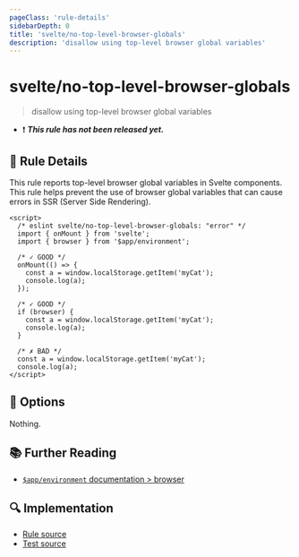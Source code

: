 ```yaml
---
pageClass: 'rule-details'
sidebarDepth: 0
title: 'svelte/no-top-level-browser-globals'
description: 'disallow using top-level browser global variables'
---
```


# svelte/no-top-level-browser-globals

> disallow using top-level browser global variables

- :exclamation: <badge text="This rule has not been released yet." vertical="middle" type="error"> **_This rule has not been released yet._** </badge>

## :book: Rule Details

This rule reports top-level browser global variables in Svelte components.
This rule helps prevent the use of browser global variables that can cause errors in SSR (Server Side Rendering).

<!--eslint-skip-->

```svelte
<script>
  /* eslint svelte/no-top-level-browser-globals: "error" */
  import { onMount } from 'svelte';
  import { browser } from '$app/environment';

  /* ✓ GOOD */
  onMount(() => {
    const a = window.localStorage.getItem('myCat');
    console.log(a);
  });

  /* ✓ GOOD */
  if (browser) {
    const a = window.localStorage.getItem('myCat');
    console.log(a);
  }

  /* ✗ BAD */
  const a = window.localStorage.getItem('myCat');
  console.log(a);
</script>
```

## :wrench: Options

Nothing.

## :books: Further Reading

- [`$app/environment` documentation > browser](https://svelte.dev/docs/kit/$app-environment#browser)

## :mag: Implementation

- [Rule source](https://github.com/sveltejs/eslint-plugin-svelte/blob/main/packages/eslint-plugin-svelte/src/rules/no-top-level-browser-globals.ts)
- [Test source](https://github.com/sveltejs/eslint-plugin-svelte/blob/main/packages/eslint-plugin-svelte/tests/src/rules/no-top-level-browser-globals.ts)
